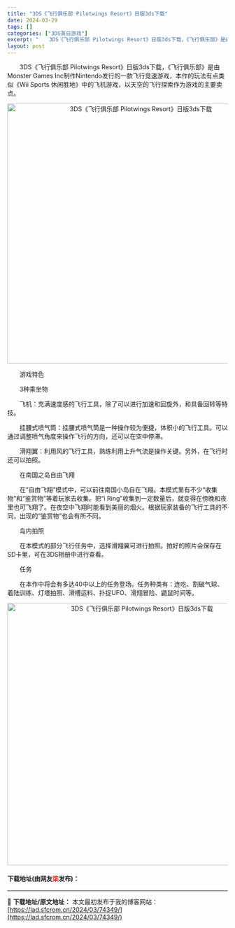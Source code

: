 ```yaml
---
title: "3DS《飞行俱乐部 Pilotwings Resort》日版3ds下载"
date: 2024-03-29
tags: []
categories: ["3DS英日游戏"]
excerpt: "　　3DS《飞行俱乐部 Pilotwings Resort》日版3ds下载，《飞行俱乐部》是由Monster Games Inc制作Nintendo发行的一款飞行竞速游戏，本作的玩法有点类似《Wii Sports 休闲胜地》中的飞机游戏，以天空的飞行探索作为游戏的主要卖点。 　　游戏特色 　　3种乘&hellip;"
layout: post
---
```


 <p>　　3DS《飞行俱乐部 Pilotwings Resort》日版3ds下载，《飞行俱乐部》是由Monster Games Inc制作Nintendo发行的一款飞行竞速游戏，本作的玩法有点类似《Wii Sports 休闲胜地》中的飞机游戏，以天空的飞行探索作为游戏的主要卖点。</p> <p align="center"><img align="" border="0" src="https://lad.sfcrom.cn/wp-content/uploads/2024/03/20240329_66062d538b734.png" width="595" alt="3DS《飞行俱乐部 Pilotwings Resort》日版3ds下载" /></p> <p>　　游戏特色</p> <p>　　3种乘坐物</p> <p>　　飞机：充满速度感的飞行工具，除了可以进行加速和回旋外，和具备回转等特技。</p> <p>　　挂腰式喷气筒：挂腰式喷气筒是一种操作较为便捷，体积小的飞行工具。可以通过调整喷气角度来操作飞行的方向，还可以在空中停滞。</p> <p>　　滑翔翼：利用风的飞行工具，熟练利用上升气流是操作关键。另外，在飞行时还可以拍照。</p> <p>　　在南国之岛自由飞翔</p> <p>　　在&ldquo;自由飞翔&rdquo;模式中，可以前往南国小岛自在飞翔。本模式里有不少&ldquo;收集物&rdquo;和&ldquo;鉴赏物&rdquo;等着玩家去收集。把&ldquo;i Ring&rdquo;收集到一定数量后，就变得在傍晚和夜里也可飞翔了。在夜空中飞翔时能看到美丽的烟火。根据玩家装备的飞行工具的不同，出现的&ldquo;鉴赏物&rdquo;也会有所不同。</p> <p>　　岛内拍照</p> <p>　　在本模式的部分飞行任务中，选择滑翔翼可进行拍照。拍好的照片会保存在SD卡里，可在3DS相册中进行查看。</p> <p>　　任务</p> <p>　　在本作中将会有多达40中以上的任务登场。任务种类有：连吃、割破气球、着陆训练、灯塔拍照、滑槽运料、扑捉UFO、滑翔冒险、鼯鼠时间等。</p> <p align="center"><img align="" border="0" src="https://lad.sfcrom.cn/wp-content/uploads/2024/03/20240329_66062d54b3811.png" width="600" alt="3DS《飞行俱乐部 Pilotwings Resort》日版3ds下载" /></p> <p><h4>下载地址(由网友<font color="red">柒</font>发布)：</h4></p> 

---
📖 **下载地址/原文地址：** 本文最初发布于我的博客网站：[https://lad.sfcrom.cn/2024/03/74349/](https://lad.sfcrom.cn/2024/03/74349/)
